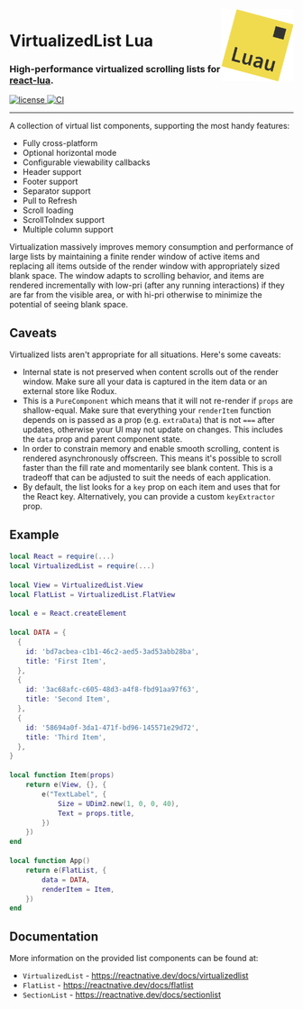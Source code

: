 <img src="https://raw.githubusercontent.com/jsdotlua/branding/main/Logo.png" align="right" height="128"/>

# VirtualizedList Lua
### High-performance virtualized scrolling lists for [react-lua](https://github.com/jsdotlua/react-lua).

<a href="https://github.com/jsdotlua/virtualized-list-lua/blob/main/LICENSE.md">
<img src="https://img.shields.io/badge/license-MIT-blue.svg" alt="license" height="18">
</a>

<a href="https://github.com/jsdotlua/virtualized-list-lua/actions/workflows/ci.yml">
<img src="https://github.com/jsdotlua/virtualized-list-lua/actions/workflows/ci.yml/badge.svg" alt="CI" height="18">
</a>

---

A collection of virtual list components, supporting the most handy features:

- Fully cross-platform
- Optional horizontal mode
- Configurable viewability callbacks
- Header support
- Footer support
- Separator support
- Pull to Refresh
- Scroll loading
- ScrollToIndex support
- Multiple column support

Virtualization massively improves memory consumption and performance of large lists by maintaining a finite render window of active items and replacing all items outside of the render window with appropriately sized blank space. The window adapts to scrolling behavior, and items are rendered incrementally with low-pri (after any running interactions) if they are far from the visible area, or with hi-pri otherwise to minimize the potential of seeing blank space.

## Caveats

Virtualized lists aren't appropriate for all situations. Here's some caveats:

- Internal state is not preserved when content scrolls out of the render window. Make sure all your data is captured in the item data or an external store like Rodux.
- This is a `PureComponent` which means that it will not re-render if `props` are shallow-equal. Make sure that everything your `renderItem` function depends on is passed as a prop (e.g. `extraData`) that is not `===` after updates, otherwise your UI may not update on changes. This includes the `data` prop and parent component state.
- In order to constrain memory and enable smooth scrolling, content is rendered asynchronously offscreen. This means it's possible to scroll faster than the fill rate and momentarily see blank content. This is a tradeoff that can be adjusted to suit the needs of each application.
- By default, the list looks for a `key` prop on each item and uses that for the React key. Alternatively, you can provide a custom `keyExtractor` prop.

## Example

```lua
local React = require(...)
local VirtualizedList = require(...)

local View = VirtualizedList.View
local FlatList = VirtualizedList.FlatView

local e = React.createElement

local DATA = {
  {
    id: 'bd7acbea-c1b1-46c2-aed5-3ad53abb28ba',
    title: 'First Item',
  },
  {
    id: '3ac68afc-c605-48d3-a4f8-fbd91aa97f63',
    title: 'Second Item',
  },
  {
    id: '58694a0f-3da1-471f-bd96-145571e29d72',
    title: 'Third Item',
  },
}

local function Item(props)
    return e(View, {}, {
        e("TextLabel", {
            Size = UDim2.new(1, 0, 0, 40),
            Text = props.title,
        })
    })
end

local function App()
    return e(FlatList, {
        data = DATA,
        renderItem = Item,
    })
end
```

## Documentation

More information on the provided list components can be found at:

- `VirtualizedList` - https://reactnative.dev/docs/virtualizedlist
- `FlatList` - https://reactnative.dev/docs/flatlist
- `SectionList` - https://reactnative.dev/docs/sectionlist
